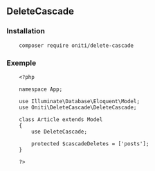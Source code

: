 
## DeleteCascade ##

### Installation ###

```
    composer require oniti/delete-cascade
```

### Exemple ###

```
    <?php

    namespace App;

    use Illuminate\Database\Eloquent\Model;
    use Oniti\DeleteCascade\DeleteCascade;

    class Article extends Model
    {
        use DeleteCascade;

        protected $cascadeDeletes = ['posts'];
    }

    ?>
```
